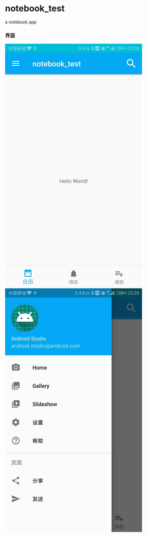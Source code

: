# notebook_test
a notebook app
### 界面
<img src="https://github.com/notebook-android/notebook_test/blob/master/app/screenshot1.jpg" alt="Sample"  width="450" height="800">
<img src="https://github.com/notebook-android/notebook_test/blob/master/app/screenshot2.jpg" alt="Sample"  width="450" height="800">
